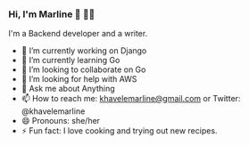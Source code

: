 ### Hi, I'm Marline 👋 :woman_technologist:
I'm a Backend developer and a writer.
- 🔭 I’m currently working on Django 
- 🌱 I’m currently learning Go
- 👯 I’m looking to collaborate on Go
- 🤔 I’m looking for help with AWS
- 💬 Ask me about Anything
- 📫 How to reach me: khavelemarline@gmail.com or Twitter: 
  @khavelemarline
- 😄 Pronouns: she/her
- ⚡ Fun fact: I love cooking and trying out new recipes.


